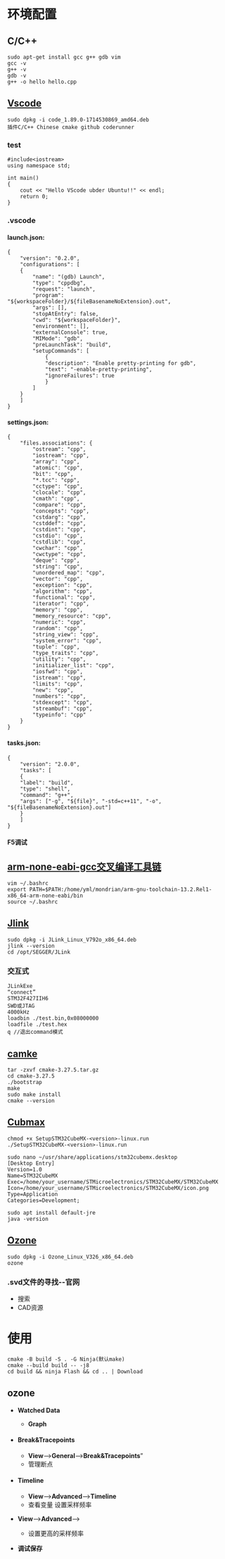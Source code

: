 # 环境配置

## C/C++

```
sudo apt-get install gcc g++ gdb vim 
gcc -v 
g++ -v
gdb -v
g++ -o hello hello.cpp
```

## [Vscode](https://code.visualstudio.com/) 

```
sudo dpkg -i code_1.89.0-1714530869_amd64.deb
插件C/C++ Chinese cmake github coderunner
```

### test

```
#include<iostream>
using namespace std;
 
int main()
{
    cout << "Hello VScode ubder Ubuntu!!" << endl;
    return 0;
}
```

### .vscode

#### launch.json:

```
{
    "version": "0.2.0",
    "configurations": [
    {
        "name": "(gdb) Launch",
        "type": "cppdbg",
        "request": "launch",
        "program": "${workspaceFolder}/${fileBasenameNoExtension}.out",
        "args": [],
        "stopAtEntry": false,
        "cwd": "${workspaceFolder}",
        "environment": [],
        "externalConsole": true,
        "MIMode": "gdb",
        "preLaunchTask": "build",
        "setupCommands": [
            {
            "description": "Enable pretty-printing for gdb",
            "text": "-enable-pretty-printing",
            "ignoreFailures": true
            }
        ]
    }
    ]
}
```

#### settings.json:

```
{
    "files.associations": {
        "ostream": "cpp",
        "iostream": "cpp",
        "array": "cpp",
        "atomic": "cpp",
        "bit": "cpp",
        "*.tcc": "cpp",
        "cctype": "cpp",
        "clocale": "cpp",
        "cmath": "cpp",
        "compare": "cpp",
        "concepts": "cpp",
        "cstdarg": "cpp",
        "cstddef": "cpp",
        "cstdint": "cpp",
        "cstdio": "cpp",
        "cstdlib": "cpp",
        "cwchar": "cpp",
        "cwctype": "cpp",
        "deque": "cpp",
        "string": "cpp",
        "unordered_map": "cpp",
        "vector": "cpp",
        "exception": "cpp",
        "algorithm": "cpp",
        "functional": "cpp",
        "iterator": "cpp",
        "memory": "cpp",
        "memory_resource": "cpp",
        "numeric": "cpp",
        "random": "cpp",
        "string_view": "cpp",
        "system_error": "cpp",
        "tuple": "cpp",
        "type_traits": "cpp",
        "utility": "cpp",
        "initializer_list": "cpp",
        "iosfwd": "cpp",
        "istream": "cpp",
        "limits": "cpp",
        "new": "cpp",
        "numbers": "cpp",
        "stdexcept": "cpp",
        "streambuf": "cpp",
        "typeinfo": "cpp"
    }
}
```

#### tasks.json:

```
{
    "version": "2.0.0",
    "tasks": [
    {
    "label": "build",
    "type": "shell",
    "command": "g++",
    "args": ["-g", "${file}", "-std=c++11", "-o", "${fileBasenameNoExtension}.out"]
    }
    ]
}
```

#### F5调试

## [arm-none-eabi-gcc交叉编译工具链](https://developer.arm.com/downloads/-/gnu-rm)

```
vim ~/.bashrc
export PATH=$PATH:/home/yml/mondrian/arm-gnu-toolchain-13.2.Rel1-x86_64-arm-none-eabi/bin
source ~/.bashrc
```

## [Jlink](https://www.segger.com/downloads/jlink/)

```
sudo dpkg -i JLink_Linux_V792o_x86_64.deb
jlink --version
cd /opt/SEGGER/JLink
```

### 交互式

```
JLinkExe
“connect”
STM32F427IIH6
SWD或JTAG
4000kHz
loadbin ./test.bin,0x08000000
loadfile ./test.hex
q //退出command模式
```

## [camke](https://cmake.org/download/)

```
tar -zxvf cmake-3.27.5.tar.gz
cd cmake-3.27.5
./bootstrap
make
sudo make install
cmake --version
```

## [Cubmax](https://www.st.com/en/development-tools/stm32cubemx.html)

```
chmod +x SetupSTM32CubeMX-<version>-linux.run
./SetupSTM32CubeMX-<version>-linux.run

sudo nano ~/usr/share/applications/stm32cubemx.desktop
[Desktop Entry]
Version=1.0
Name=STM32CubeMX
Exec=/home/your_username/STMicroelectronics/STM32CubeMX/STM32CubeMX
Icon=/home/your_username/STMicroelectronics/STM32CubeMX/icon.png
Type=Application
Categories=Development;

sudo apt install default-jre
java -version

```

## [Ozone](https://www.segger.com/downloads/jlink/#Ozone)

```
sudo dpkg -i Ozone_Linux_V326_x86_64.deb
ozone
```

### .svd文件的寻找--官网

- 搜索
- CAD资源

# 使用

```
cmake -B build -S . -G Ninja(默认make)
cmake --build build -- -j8 
cd build && ninja Flash && cd .. | Download
```

## ozone

- **Watched Data**

  - **Graph**

- #### Break&Tracepoints

  - **View**-->**General**-->**Break&Tracepoints**”
  - 管理断点

- #### Timeline

  - **View**-->**Advanced**-->**Timeline**
  - 查看变量 设置采样频率

- **View**-->**Advanced**-->

  - 设置更高的采样频率

- **调试保存**

